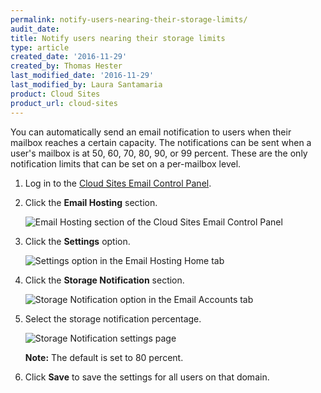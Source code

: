 ```yaml
---
permalink: notify-users-nearing-their-storage-limits/
audit_date:
title: Notify users nearing their storage limits
type: article
created_date: '2016-11-29'
created_by: Thomas Hester
last_modified_date: '2016-11-29'
last_modified_by: Laura Santamaria
product: Cloud Sites
product_url: cloud-sites
---
```


You can automatically send an email notification to users when their mailbox reaches a certain capacity. The notifications can be sent when a user's mailbox is at 50, 60, 70, 80, 90, or 99 percent. These are the only notification limits that can be set on a per-mailbox level.

1. Log in to the [Cloud Sites Email Control Panel](https://cloudsites.mycpsrvr.com).

1. Click the **Email Hosting** section.

    <img src="{% asset_path cloud-sites/notify-users-nearing-their-storage-limits/storage1.png %}" alt="Email Hosting section of the Cloud Sites Email Control Panel" />

1. Click the **Settings** option.

    <img src="{% asset_path cloud-sites/notify-users-nearing-their-storage-limits/storage2.png %}" alt="Settings option in the Email Hosting Home tab" />

1. Click the **Storage Notification** section.

    <img src="{% asset_path cloud-sites/notify-users-nearing-their-storage-limits/storage3.png %}" alt="Storage Notification option in the Email Accounts tab" />

1. Select the storage notification percentage.

    <img src="{% asset_path cloud-sites/notify-users-nearing-their-storage-limits/storage4.png %}" alt="Storage Notification settings page" />

    **Note:** The default is set to 80 percent.

1. Click **Save** to save the settings for all users on that domain.
